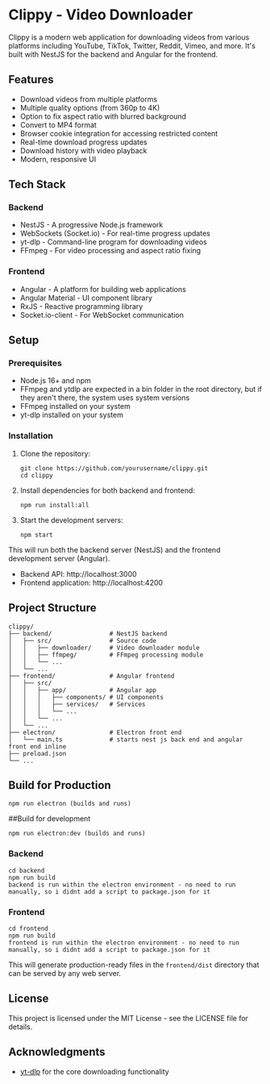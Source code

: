 # Clippy - Video Downloader

Clippy is a modern web application for downloading videos from various platforms including YouTube, TikTok, Twitter, Reddit, Vimeo, and more. It's built with NestJS for the backend and Angular for the frontend.

## Features

- Download videos from multiple platforms
- Multiple quality options (from 360p to 4K)
- Option to fix aspect ratio with blurred background
- Convert to MP4 format
- Browser cookie integration for accessing restricted content
- Real-time download progress updates
- Download history with video playback
- Modern, responsive UI

## Tech Stack

### Backend
- NestJS - A progressive Node.js framework
- WebSockets (Socket.io) - For real-time progress updates
- yt-dlp - Command-line program for downloading videos
- FFmpeg - For video processing and aspect ratio fixing

### Frontend
- Angular - A platform for building web applications
- Angular Material - UI component library
- RxJS - Reactive programming library
- Socket.io-client - For WebSocket communication

## Setup

### Prerequisites
- Node.js 16+ and npm
- FFmpeg and ytdlp are expected in a bin folder in the root directory, but if they aren't there, the system uses system versions
- FFmpeg installed on your system
- yt-dlp installed on your system

### Installation

1. Clone the repository:
   ```
   git clone https://github.com/yourusername/clippy.git
   cd clippy
   ```

2. Install dependencies for both backend and frontend:
   ```
   npm run install:all
   ```

3. Start the development servers:
   ```
   npm start
   ```

This will run both the backend server (NestJS) and the frontend development server (Angular).

- Backend API: http://localhost:3000
- Frontend application: http://localhost:4200

## Project Structure

```
clippy/
├── backend/                # NestJS backend
│   ├── src/                # Source code
│   │   ├── downloader/     # Video downloader module
│   │   ├── ffmpeg/         # FFmpeg processing module
│   │   └── ...
│   └── ...
├── frontend/               # Angular frontend
│   ├── src/
│   │   ├── app/            # Angular app
│   │   │   ├── components/ # UI components
│   │   │   ├── services/   # Services
│   │   │   └── ...
│   │   └── ...
│   └── ...
├── electron/               # Electron front end
│   └── main.ts             # starts nest js back end and angular front end inline
├── preload.json
└── ...

```

## Build for Production
```
npm run electron (builds and runs)
```

##Build for development
```
npm run electron:dev (builds and runs)
```

### Backend
```
cd backend
npm run build
backend is run within the electron environment - no need to run manually, so i didnt add a script to package.json for it
```

### Frontend
```
cd frontend
npm run build
frontend is run within the electron environment - no need to run manually, so i didnt add a script to package.json for it
```

This will generate production-ready files in the `frontend/dist` directory that can be served by any web server.

## License

This project is licensed under the MIT License - see the LICENSE file for details.

## Acknowledgments

- [yt-dlp](https://github.com/yt-dlp/yt-dlp) for the core downloading functionality
